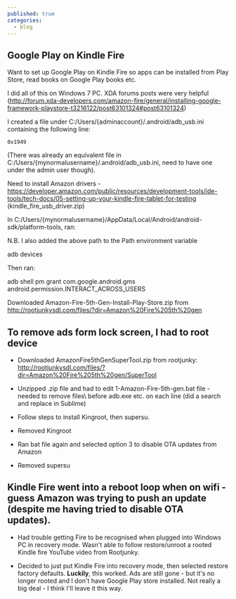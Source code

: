 ```yaml
---
published: true
categories: 
  - blog
---
```

## Google Play on Kindle Fire

Want to set up Google Play on Kindle Fire so apps can be installed from Play Store, read books on Google Play books etc.

I did all of this on Windows 7 PC. XDA forums posts were very helpful (http://forum.xda-developers.com/amazon-fire/general/installing-google-framework-playstore-t3216122/post63101324#post63101324)

I created a file under C:/Users/{adminaccount}/.android/adb_usb.ini containing the following line:

`0x1949`

(There was already an equivalent file in C:/Users/{mynormalusername}/.android/adb_usb.ini, need to have one under the admin user though).

Need to install Amazon drivers - https://developer.amazon.com/public/resources/development-tools/ide-tools/tech-docs/05-setting-up-your-kindle-fire-tablet-for-testing (kindle_fire_usb_driver.zip)

In C:/Users/{mynormalusername}/AppData/Local/Android/android-sdk/platform-tools, ran:

N.B. I also added the above path to the Path environment variable

adb devices

Then ran:

adb shell pm grant com.google.android.gms android.permission.INTERACT_ACROSS_USERS

Downloaded Amazon-Fire-5th-Gen-Install-Play-Store.zip from http://rootjunkysdl.com/files/?dir=Amazon%20Fire%205th%20gen

## To remove ads form lock screen, I had to root device

- Downloaded AmazonFire5thGenSuperTool.zip from rootjunky: http://rootjunkysdl.com/files/?dir=Amazon%20Fire%205th%20gen/SuperTool

- Unzipped .zip file and had to edit 1-Amazon-Fire-5th-gen.bat file - needed to remove files\ before adb.exe etc. on each line (did a search and replace in Sublime)

- Follow steps to install Kingroot, then supersu.

- Removed Kingroot

- Ran bat file again and selected option 3 to disable OTA updates from Amazon

- Removed supersu

## Kindle Fire went into a reboot loop when on wifi - guess Amazon was trying to push an update (despite me having tried to disable OTA updates).

- Had trouble getting Fire to be recognised when plugged into Windows PC in recovery mode. Wasn't able to follow restore/unroot a rooted Kindle fire YouTube video from Rootjunky.

- Decided to just put Kindle Fire into recovery mode, then selected restore factory defaults. **Luckily**, this worked. Ads are still gone - but it's no longer rooted and I don't have Google Play store installed. Not really a big deal - I think I'll leave it this way.

